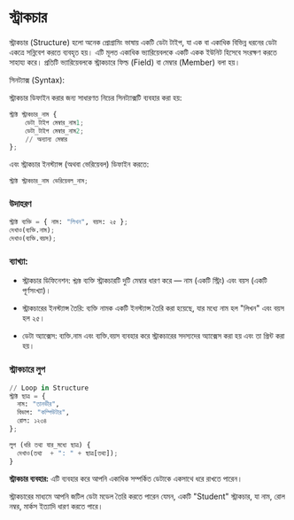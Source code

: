 # স্ট্রাকচার
স্ট্রাকচার (Structure) হলো অনেক প্রোগ্রামিং ভাষায় একটি ডেটা টাইপ, যা এক বা একাধিক বিভিন্ন ধরনের ডেটা একত্রে সন্নিবেশ করতে ব্যবহৃত হয়। এটি মূলত একাধিক ভ্যারিয়েবলকে একটি একক ইউনিট হিসেবে সংরক্ষণ করতে সাহায্য করে। প্রতিটি ভ্যারিয়েবলকে স্ট্রাকচারে ফিল্ড (Field) বা মেম্বার (Member) বলা হয়।

সিনট্যাক্স (Syntax):

স্ট্রাকচার ডিফাইন করার জন্য সাধারণত নিচের সিনট্যাক্সটি ব্যবহার করা হয়:
```py
স্ট্রাক্ট স্ট্রাকচার_নাম {
    ডেটা_টাইপ মেম্বার_নাম1;
    ডেটা_টাইপ মেম্বার_নাম2;
    // অন্যান্য মেম্বার
};
```
এবং স্ট্রাকচার ইনস্ট্যান্স (অথবা ভেরিয়েবল) ডিফাইন করতে:
```py
স্ট্রাক্ট স্ট্রাকচার_নাম ভেরিয়েবল_নাম;
```
### উদাহরণ
```py
স্ট্রাক্ট ব্যক্তি = { নাম: "লিখন", বয়স: ২৫ };
দেখাও(ব্যক্তি.নাম);
দেখাও(ব্যক্তি.বয়স);
```
### ব্যাখ্যা:
- স্ট্রাকচার ডিফিনেশন: ```স্ট্রাক্ট``` ব্যক্তি স্ট্রাকচারটি দুটি মেম্বার ধারণ করে — নাম (একটি স্ট্রিং) এবং বয়স (একটি পূর্ণসংখ্যা)।

- স্ট্রাকচারের ইনস্ট্যান্স তৈরি: ব্যক্তি নামক একটি ইনস্ট্যান্স তৈরি করা হয়েছে, যার মধ্যে নাম হল "লিখন" এবং বয়স হল ২৫।

- ডেটা অ্যাক্সেস: ব্যক্তি.নাম এবং ব্যক্তি.বয়স ব্যবহার করে স্ট্রাকচারের সদস্যদের অ্যাক্সেস করা হয় এবং তা প্রিন্ট করা হয়।
### স্ট্রাকচারে লুপ
```py
// Loop in Structure
স্ট্রাক্ট ছাত্র = {
  নাম: "তানভীর",
  বিভাগ: "কম্পিউটার",
  রোল: ১২৩৪
};

লুপ (ধরি তথ্য যার_মধ্যে ছাত্র) {
  দেখাও(তথ্য  + ": " + ছাত্র[তথ্য]);
}
```

**স্ট্রাকচার ব্যবহার:**
এটি ব্যবহার করে আপনি একাধিক সম্পর্কিত ডেটাকে একসাথে ধরে রাখতে পারেন।

স্ট্রাকচারের মাধ্যমে আপনি জটিল ডেটা মডেল তৈরি করতে পারেন যেমন, একটি "Student" স্ট্রাকচার, যা নাম, রোল নম্বর, মার্কস ইত্যাদি ধারণ করতে পারে।
